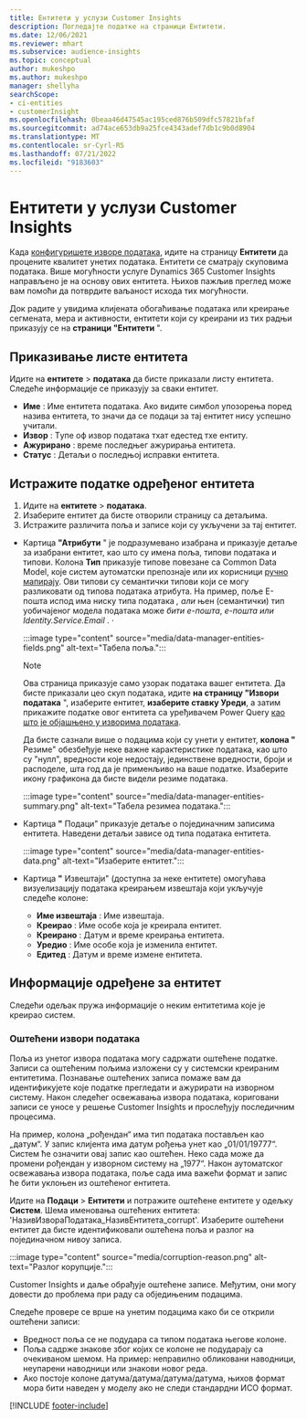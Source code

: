 ```yaml
---
title: Ентитети у услузи Customer Insights
description: Погледајте податке на страници Ентитети.
ms.date: 12/06/2021
ms.reviewer: mhart
ms.subservice: audience-insights
ms.topic: conceptual
author: mukeshpo
ms.author: mukeshpo
manager: shellyha
searchScope:
- ci-entities
- customerInsight
ms.openlocfilehash: 0beaa46d47545ac195ced876b509dfc57821bfaf
ms.sourcegitcommit: ad74ace653db9a25fce4343adef7db1c9b0d8904
ms.translationtype: MT
ms.contentlocale: sr-Cyrl-RS
ms.lasthandoff: 07/21/2022
ms.locfileid: "9183603"
---
```

# <a name="entities-in-customer-insights"></a>Ентитети у услузи Customer Insights

Када [конфигуришете изворе података](data-sources.md), идите на страницу **Ентитети** да процените квалитет унетих података. Ентитети се сматрају скуповима података. Више могућности услуге Dynamics 365 Customer Insights направљено је на основу ових ентитета. Њихов пажљив преглед може вам помоћи да потврдите ваљаност исхода тих могућности.

Док радите у увидима клијената обогаћивање података или креирање сегмената, мера и активности, ентитети који су креирани из тих радњи приказују се на **страници "Ентитети** ".

## <a name="view-a-list-of-entities"></a>Приказивање листе ентитета

Идите на **ентитете** > **података** да бисте приказали листу ентитета. Следеће информације се приказују за сваки ентитет.

- **Име** : Име ентитета података. Ако видите симбол упозорења поред назива ентитета, то значи да се подаци за тај ентитет нису успешно учитали.
- **Извор** : Тyпе оф извор података тхат едестед тхе ентитy.
- **Ажурирано** : време последњег ажурирања ентитета.
- **Статус** : Детаљи о последњој исправки ентитета.

## <a name="explore-a-specific-entitys-data"></a>Истражите податке одређеног ентитета

1. Идите на **ентитете** > **података**.
1. Изаберите ентитет да бисте отворили страницу са детаљима.  
1. Истражите различита поља и записе који су укључени за тај ентитет.

- Картица **"Атрибути** " је подразумевано изабрана и приказује детаље за изабрани ентитет, као што су имена поља, типови података и типови. Колона **Тип** приказује типове повезане са Common Data Model, које систем аутоматски препознаје или их корисници [ручно мапирају](map-entities.md). Ови типови су семантички типови који се могу разликовати од типова података атрибута. На пример, поље Е-пошта испод има ниску типа података *, али* њен (семантички) тип уобичајеног модела података може *бити е-пошта*, *е-пошта* *или Identity.Service.Email* . *·*

   :::image type="content" source="media/data-manager-entities-fields.png" alt-text="Табела поља.":::

   > [!NOTE]
   > Ова страница приказује само узорак података вашег ентитета. Да бисте приказали цео скуп података, идите **на страницу "Извори података** ", изаберите ентитет, **изаберите ставку Уреди**, а затим прикажите податке овог ентитета са уређивачем Power Query [као што је објашњено у изворима података](data-sources.md).

   Да бисте сазнали више о подацима који су унети у ентитет, **колона "** Резиме" обезбеђује неке важне карактеристике података, као што су "нулл", вредности које недостају, јединствене вредности, броји и расподеле, шта год да је применљиво на ваше податке. Изаберите икону графикона да бисте видели резиме података.

   :::image type="content" source="media/data-manager-entities-summary.png" alt-text="Табела резимеа података.":::

- Картица **"** Подаци" приказује детаље о појединачним записима ентитета. Наведени детаљи зависе од типа података ентитета.

   :::image type="content" source="media/data-manager-entities-data.png" alt-text="Изаберите ентитет.":::

- Картица **"** Извештаји" (доступна за неке ентитете) омогућава визуелизацију података креирањем извештаја који укључује следеће колоне:

  - **Име извештаја** : Име извештаја.
  - **Креирао** : Име особе која је креирала ентитет.
  - **Креирано** : Датум и време креирања ентитета.
  - **Уредио** : Име особе која је изменила ентитет.
  - **Едитед** : Датум и време измене ентитета.

## <a name="entity-specific-information"></a>Информације одређене за ентитет

Следећи одељак пружа информације о неким ентитетима које је креирао систем.

### <a name="corrupted-data-sources"></a>Оштећени извори података

Поља из унетог извора података могу садржати оштећене податке. Записи са оштећеним пољима изложени су у системски креираним ентитетима. Познавање оштећених записа помаже вам да идентификујете које податке прегледати и ажурирати на изворном систему. Након следећег освежавања извора података, кориговани записи се уносе у решење Customer Insights и прослеђују последичним процесима. 

На пример, колона „рођендан“ има тип података постављен као „датум“. У запис клијента има датум рођења унет као „01/01/19777“. Систем ће означити овај запис као оштећен. Неко сада може да промени рођендан у изворном систему на „1977“. Након аутоматског освежавања извора података, поље сада има важећи формат и запис ће бити уклоњен из оштећеног ентитета.

Идите на **Подаци** > **Ентитети** и потражите оштећене ентитете у одељку **Систем**. Шема именовања оштећених ентитета: 'НазивИзвораПодатака_НазивЕнтитета_corrupt'. Изаберите оштећени ентитет да бисте идентификовали оштећена поља и разлог на појединачном нивоу записа.

   :::image type="content" source="media/corruption-reason.png" alt-text="Разлог корупције.":::

Customer Insights и даље обрађује оштећене записе. Међутим, они могу довести до проблема при раду са обједињеним подацима.

Следеће провере се врше на унетим подацима како би се открили оштећени записи:

- Вредност поља се не подудара са типом података његове колоне.
- Поља садрже знакове због којих се колоне не подударају са очекиваном шемом. На пример: неправилно обликовани наводници, неупарени наводници или знакови новог реда.
- Ако постоје колоне датума/датума/датума/датума, њихов формат мора бити наведен у моделу ако не следи стандардни ИСО формат.

[!INCLUDE [footer-include](includes/footer-banner.md)]
